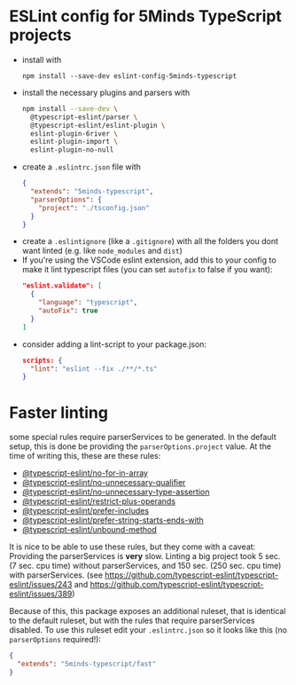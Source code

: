 # ESLint config for 5Minds TypeScript projects

- install with
  ```
  npm install --save-dev eslint-config-5minds-typescript
  ```
- install the necessary plugins and parsers with
  ```bash
  npm install --save-dev \
    @typescript-eslint/parser \
    @typescript-eslint/eslint-plugin \
    eslint-plugin-6river \
    eslint-plugin-import \
    eslint-plugin-no-null
  ```
- create a `.eslintrc.json` file with
  ```json
  {
    "extends": "5minds-typescript",
    "parserOptions": {
      "project": "./tsconfig.json"
    }
  }
  ```
- create a `.eslintignore` (like a `.gitignore`) with all the folders
  you dont want linted (e.g. like `node_modules` and `dist`)
- If you're using the VSCode eslint extension, add this to your config
  to make it lint typescript files (you can set `autofix` to false if
  you want):
  ```json
  "eslint.validate": [
    {
      "language": "typescript",
      "autoFix": true
    }
  ]
  ```
- consider adding a lint-script to your package.json:
  ```json
  scripts: {
    "lint": "eslint --fix ./**/*.ts"
  }
  ```

# Faster linting
some special rules require parserServices to be generated. In the
default setup, this is done be providing the `parserOptions.project`
value. At the time of writing this, these are these rules:

- [@typescript-eslint/no-for-in-array](https://github.com/typescript-eslint/typescript-eslint/blob/master/packages/eslint-plugin/docs/rules/no-for-in-array.md)
- [@typescript-eslint/no-unnecessary-qualifier](https://github.com/typescript-eslint/typescript-eslint/blob/master/packages/eslint-plugin/docs/rules/no-unnecessary-qualifier.md)
- [@typescript-eslint/no-unnecessary-type-assertion](https://github.com/typescript-eslint/typescript-eslint/blob/master/packages/eslint-plugin/docs/rules/no-unnecessary-type-assertion.md)
- [@typescript-eslint/restrict-plus-operands](https://github.com/typescript-eslint/typescript-eslint/blob/master/packages/eslint-plugin/docs/rules/restrict-plus-operands.md)
- [@typescript-eslint/prefer-includes](https://github.com/typescript-eslint/typescript-eslint/blob/master/packages/eslint-plugin/docs/rules/prefer-includes.md)
- [@typescript-eslint/prefer-string-starts-ends-with](https://github.com/typescript-eslint/typescript-eslint/blob/master/packages/eslint-plugin/docs/rules/prefer-string-starts-ends-with.md)
- [@typescript-eslint/unbound-method](https://github.com/typescript-eslint/typescript-eslint/blob/master/packages/eslint-plugin/docs/rules/unbound-method.md)

It is nice to be able to use these rules, but they come with a caveat:
Providing the parserServices is **very** slow. Linting a big project
took 5 sec. (7 sec. cpu time) without parserServices, and 150 sec.
(250 sec. cpu time) with parserServices. (see
https://github.com/typescript-eslint/typescript-eslint/issues/243 and
https://github.com/typescript-eslint/typescript-eslint/issues/389)

Because of this, this package exposes an additional ruleset, that
is identical to the default ruleset, but with the rules that require
parserServices disabled. To use this ruleset edit your
`.eslintrc.json` so it looks like this (no `parserOptions` required!):
  ```json
  {
    "extends": "5minds-typescript/fast"
  }
  ```
